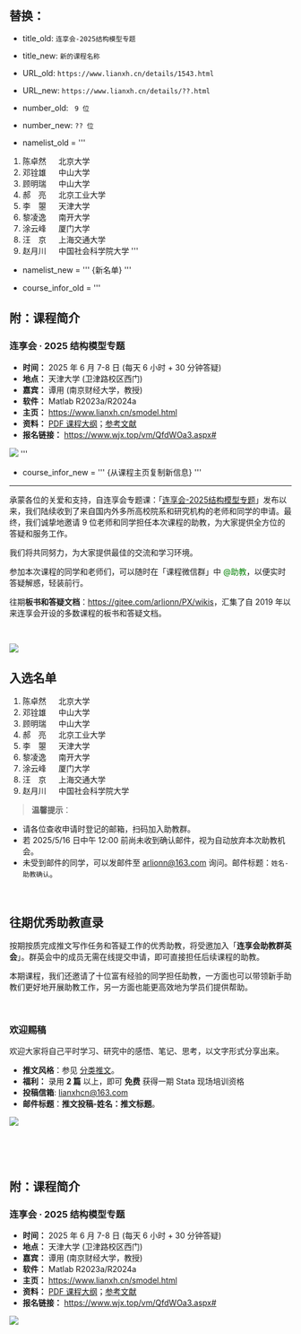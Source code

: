 
## 替换：

- title_old: `连享会-2025结构模型专题` 
- title_new: `新的课程名称`

- URL_old: `https://www.lianxh.cn/details/1543.html`
- URL_new: `https://www.lianxh.cn/details/??.html`

- number_old: ` 9 位`
- number_new: `?? 位`

- namelist_old = '''
1. 陈卓然 &emsp; 北京大学  
2. 邓铨雄 &emsp; 中山大学  
3. 顾明瑞 &emsp; 中山大学  
4. 郝&emsp;亮 &emsp; 北京工业大学  
5. 李&emsp;曌 &emsp; 天津大学  
6. 黎凌逸 &emsp; 南开大学  
7. 涂云峰 &emsp; 厦门大学  
8. 汪&emsp;京 &emsp; 上海交通大学  
9. 赵月川 &emsp; 中国社会科学院大学 
'''

- namelist_new = '''
{新名单}
'''

- course_infor_old = '''
## 附：课程简介

### 连享会 · 2025 结构模型专题

- **时间：** 2025 年 6 月 7-8 日 (每天 6 小时 + 30 分钟答疑)
- **地点：** 天津大学 (卫津路校区西门)
- **嘉宾：** 谭用 (南京财经大学，教授)
- **软件：** Matlab R2023a/R2024a
- **主页：** <https://www.lianxh.cn/smodel.html>
- **资料：** [PDF 课程大纲](https://file.lianxh.cn/KC/lianxh_smodel.pdf)；[参考文献](https://www.jianguoyun.com/p/DeXEUNUQtKiFCBjxzPkFIAA)
- **报名链接：** <https://www.wjx.top/vm/QfdWOa3.aspx#>



[![](https://fig-lianxh.oss-cn-shenzhen.aliyuncs.com/lianxh_smodel_007.png)](https://www.lianxh.cn/details/1543.html)
'''

- course_infor_new = '''
  {从课程主页复制新信息}
'''

---



承蒙各位的关爱和支持，自连享会专题课：「[连享会-2025结构模型专题](https://www.lianxh.cn/details/1543.html)」发布以来，我们陆续收到了来自国内外多所高校院系和研究机构的老师和同学的申请。最终，我们诚挚地邀请 9 位老师和同学担任本次课程的助教，为大家提供全方位的答疑和服务工作。 

我们将共同努力，为大家提供最佳的交流和学习环境。

参加本次课程的同学和老师们，可以随时在「课程微信群」中 <font color=green>@助教</font>，以便实时答疑解惑，轻装前行。

往期**板书和答疑文档**：<https://gitee.com/arlionn/PX/wikis>，汇集了自 2019 年以来连享会开设的多数课程的板书和答疑文档。


&emsp;

![](https://fig-lianxh.oss-cn-shenzhen.aliyuncs.com/Lianxh_装饰黄线.png)

## 入选名单

1. 陈卓然 &emsp; 北京大学  
2. 邓铨雄 &emsp; 中山大学  
3. 顾明瑞 &emsp; 中山大学  
4. 郝&emsp;亮 &emsp; 北京工业大学  
5. 李&emsp;曌 &emsp; 天津大学  
6. 黎凌逸 &emsp; 南开大学  
7. 涂云峰 &emsp; 厦门大学  
8. 汪&emsp;京 &emsp; 上海交通大学  
9. 赵月川 &emsp; 中国社会科学院大学 


> **温馨提示**：
- 请各位查收申请时登记的邮箱，扫码加入助教群。   
- 若 2025/5/16 日中午 12:00 前尚未收到确认邮件，视为自动放弃本次助教机会。
- 未受到邮件的同学，可以发邮件至 <arlionn@163.com> 询问。邮件标题：`姓名-助教确认`。

&emsp;

## 往期优秀助教直录

按期按质完成推文写作任务和答疑工作的优秀助教，将受邀加入「**连享会助教群英会**」。群英会中的成员无需在线提交申请，即可直接担任后续课程的助教。

本期课程，我们还邀请了十位富有经验的同学担任助教，一方面也可以带领新手助教们更好地开展助教工作，另一方面也能更高效地为学员们提供帮助。

&emsp; 

### 欢迎赐稿

欢迎大家将自己平时学习、研究中的感悟、笔记、思考，以文字形式分享出来。

- **推文风格**：参见 [分类推文](https://www.lianxh.cn/blogs/all.html)。
- **福利：** 录用 **2 篇** 以上，即可 **免费** 获得一期 Stata 现场培训资格
- **投稿信箱**: <lianxhcn@163.com>
- **邮件标题**：**推文投稿-姓名：推文标题**。


![](https://fig-lianxh.oss-cn-shenzhen.aliyuncs.com/Lianxh_装饰黄线.png)

&emsp;

&emsp;

## 附：课程简介

### 连享会 · 2025 结构模型专题

- **时间：** 2025 年 6 月 7-8 日 (每天 6 小时 + 30 分钟答疑)
- **地点：** 天津大学 (卫津路校区西门)
- **嘉宾：** 谭用 (南京财经大学，教授)
- **软件：** Matlab R2023a/R2024a
- **主页：** <https://www.lianxh.cn/smodel.html>
- **资料：** [PDF 课程大纲](https://file.lianxh.cn/KC/lianxh_smodel.pdf)；[参考文献](https://www.jianguoyun.com/p/DeXEUNUQtKiFCBjxzPkFIAA)
- **报名链接：** <https://www.wjx.top/vm/QfdWOa3.aspx#>



[![](https://fig-lianxh.oss-cn-shenzhen.aliyuncs.com/lianxh_smodel_007.png)](https://www.lianxh.cn/details/1543.html)

